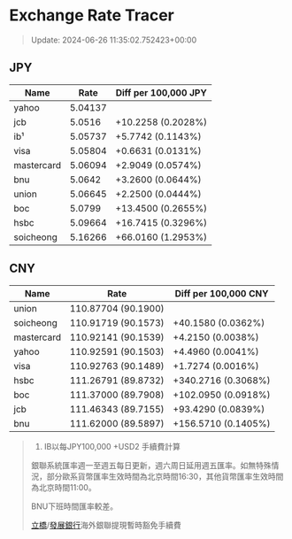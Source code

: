# Exchange Rate Tracer

> Update: 2024-06-26 11:35:02.752423+00:00

## JPY

| Name       |    Rate | Diff per 100,000 JPY   |
|------------|---------|------------------------|
| yahoo      | 5.04137 |                        |
| jcb        | 5.0516  | +10.2258 (0.2028%)     |
| ib¹        | 5.05737 | +5.7742 (0.1143%)      |
| visa       | 5.05804 | +0.6631 (0.0131%)      |
| mastercard | 5.06094 | +2.9049 (0.0574%)      |
| bnu        | 5.0642  | +3.2600 (0.0644%)      |
| union      | 5.06645 | +2.2500 (0.0444%)      |
| boc        | 5.0799  | +13.4500 (0.2655%)     |
| hsbc       | 5.09664 | +16.7415 (0.3296%)     |
| soicheong  | 5.16266 | +66.0160 (1.2953%)     |

## CNY

| Name       | Rate                | Diff per 100,000 CNY   |
|------------|---------------------|------------------------|
| union      | 110.87704	(90.1900) |                        |
| soicheong  | 110.91719	(90.1573) | +40.1580 (0.0362%)     |
| mastercard | 110.92141	(90.1539) | +4.2150 (0.0038%)      |
| yahoo      | 110.92591	(90.1503) | +4.4960 (0.0041%)      |
| visa       | 110.92763	(90.1489) | +1.7274 (0.0016%)      |
| hsbc       | 111.26791	(89.8732) | +340.2716 (0.3068%)    |
| boc        | 111.37000	(89.7908) | +102.0950 (0.0918%)    |
| jcb        | 111.46343	(89.7155) | +93.4290 (0.0839%)     |
| bnu        | 111.62000	(89.5897) | +156.5710 (0.1405%)    |


> 1. IB以每JPY100,000 +USD2 手續費計算
>
> 銀聯系統匯率週一至週五每日更新，週六周日延用週五匯率。如無特殊情況，部分歐系貨幣匯率生效時間為北京時間16:30，其他貨幣匯率生效時間為北京時間11:00。
>
> BNU下班時間匯率較差。
>
> [立橋](https://www.wlbank.com.mo/uploads/ueditor/file/20181211/1544536513900230.pdf)/[發展銀行](https://www.mdb.com.mo/Service_Charges_20230728.pdf)海外銀聯提現暫時豁免手續費

